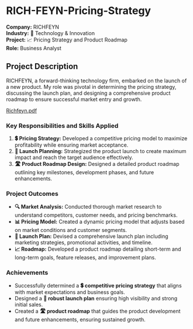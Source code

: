 # RICH-FEYN-Pricing-Strategy

**Company:** RICHFEYN  
**Industry:** 💼 Technology & Innovation  
**Project:** 📈 Pricing Strategy and Product Roadmap  
**Role:** Business Analyst

## Project Description

RICHFEYN, a forward-thinking technology firm, embarked on the launch of a new product. My role was pivotal in determining the pricing strategy, discussing the launch plan, and designing a comprehensive product roadmap to ensure successful market entry and growth.

[Richfeyn.pdf](https://github.com/user-attachments/files/16488417/Richfeyn.pdf)

### Key Responsibilities and Skills Applied

1. **💲 Pricing Strategy:** Developed a competitive pricing model to maximize profitability while ensuring market acceptance.
2. **🚀 Launch Planning:** Strategized the product launch to create maximum impact and reach the target audience effectively.
3. **🛣️ Product Roadmap Design:** Designed a detailed product roadmap outlining key milestones, development phases, and future enhancements.

### Project Outcomes

- **🔍 Market Analysis:** Conducted thorough market research to understand competitors, customer needs, and pricing benchmarks.
- **📊 Pricing Model:** Created a dynamic pricing model that adjusts based on market conditions and customer segments.
- **📅 Launch Plan:** Devised a comprehensive launch plan including marketing strategies, promotional activities, and timeline.
- **📈 Roadmap:** Developed a product roadmap detailing short-term and long-term goals, feature releases, and improvement plans.

### Achievements

- Successfully determined a **💲 competitive pricing strategy** that aligns with market expectations and business goals.
- Designed a **🚀 robust launch plan** ensuring high visibility and strong initial sales.
- Created a **🛣️ product roadmap** that guides the product development and future enhancements, ensuring sustained growth.
